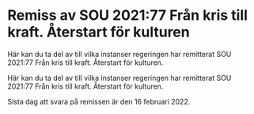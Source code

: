 # Remiss av SOU 2021:77 Från kris till kraft. Återstart för kulturen

Här kan du ta del av till vilka instanser regeringen har remitterat SOU 2021:77 Från kris till kraft. Återstart för kulturen.

Här kan du ta del av till vilka instanser regeringen har remitterat SOU 2021:77 Från kris till kraft. Återstart för kulturen.

Sista dag att svara på remissen är den 16 februari 2022.
